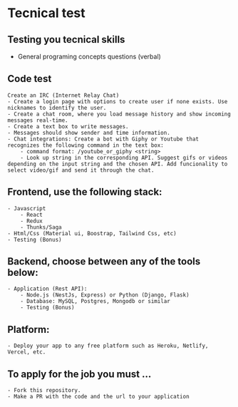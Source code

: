 # Tecnical test

## Testing you tecnical skills

- General programing concepts questions (verbal)

## Code test

    Create an IRC (Internet Relay Chat)
    - Create a login page with options to create user if none exists. Use nicknames to identify the user.
    - Create a chat room, where you load message history and show incoming messages real-time.
    - Create a text box to write messages.
    - Messages should show sender and time information.
    - Chat integrations: Create a bot with Giphy or Youtube that recognizes the following command in the text box:
        - command format: /youtube_or_giphy <string>
        - Look up string in the corresponding API. Suggest gifs or videos depending on the input string and the chosen API. Add funcionality to select video/gif and send it through the chat.

## Frontend, use the following stack:

    - Javascript
        - React
        - Redux
        - Thunks/Saga
    - Html/Css (Material ui, Boostrap, Tailwind Css, etc)
    - Testing (Bonus)

## Backend, choose between any of the tools below:

    - Application (Rest API):
        - Node.js (NestJs, Express) or Python (Django, Flask)
        - Database: MySQL, Postgres, Mongodb or similar
        - Testing (Bonus)

## Platform:

    - Deploy your app to any free platform such as Heroku, Netlify, Vercel, etc.

## To apply for the job you must ...

    - Fork this repository.
    - Make a PR with the code and the url to your application

<!-- Steps to prove the chat -->

<!--

1). Create some users
2). Log in two accounts (the snd account in incognito or other browser (mozilla, edge, etc))
3). Send messages between users
4). You can send gifs pressing the blue button that has the text "GIF"

 -->
